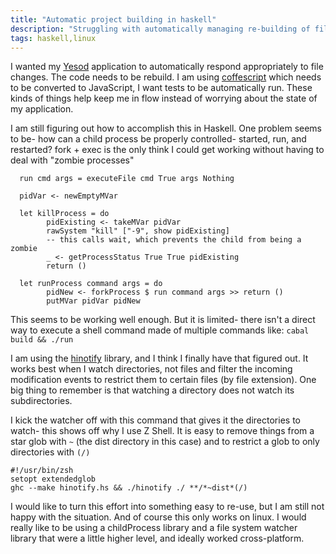 ```yaml
---
title: "Automatic project building in haskell"
description: "Struggling with automatically managing re-building of files as they are changed"
tags: haskell,linux
---
```



I wanted my [Yesod](http://docs.yesodweb.com) application to automatically respond appropriately to file changes. The code needs to be rebuild. I am using [coffescript](http://jashkenas.github.com/coffee-script/) which needs to be converted to JavaScript, I want tests to be automatically run. These kinds of things help keep me in flow instead of worrying about the state of my application.

I am still figuring out how to accomplish this in Haskell. One problem seems to be- how can a child process be properly controlled- started, run, and restarted? fork + exec is the only think I could get working without having to deal with "zombie processes"

~~~~~~~~~~~~~~~~~~~~ {.haskell}
  run cmd args = executeFile cmd True args Nothing

  pidVar <- newEmptyMVar

  let killProcess = do
        pidExisting <- takeMVar pidVar
        rawSystem "kill" ["-9", show pidExisting]
        -- this calls wait, which prevents the child from being a zombie
        _ <- getProcessStatus True True pidExisting
        return ()

  let runProcess command args = do
        pidNew <- forkProcess $ run command args >> return ()
        putMVar pidVar pidNew

~~~~~~~~~~~~~~~~~~~~

This seems to be working well enough. But it is limited- there isn't a direct way to execute a shell command made of multiple commands like: `cabal build && ./run`

I am using the [hinotify](http://hackage.haskell.org/package/hinotify) library, and I think I finally have that figured out. It works best when I watch directories, not files and filter the incoming modification events to restrict them to certain files (by file extension). One big thing to remember is that watching a directory does not watch its subdirectories.

I kick the watcher off with this command that gives it the directories to watch- this shows off why I use Z Shell. It is easy to remove things from a star glob with `~` (the dist directory in this case) and to restrict a glob to only directories with `(/)`

~~~~~~~~~~~~~~~~~~~~
#!/usr/bin/zsh
setopt extendedglob
ghc --make hinotify.hs && ./hinotify ./ **/*~dist*(/)
~~~~~~~~~~~~~~~~~~~~

I would like to turn this effort into something easy to re-use, but I am still not happy with the situation. And of course this only works on linux. I would really like to be using a childProcess library and a file system watcher library that were a little higher level, and ideally worked cross-platform.
